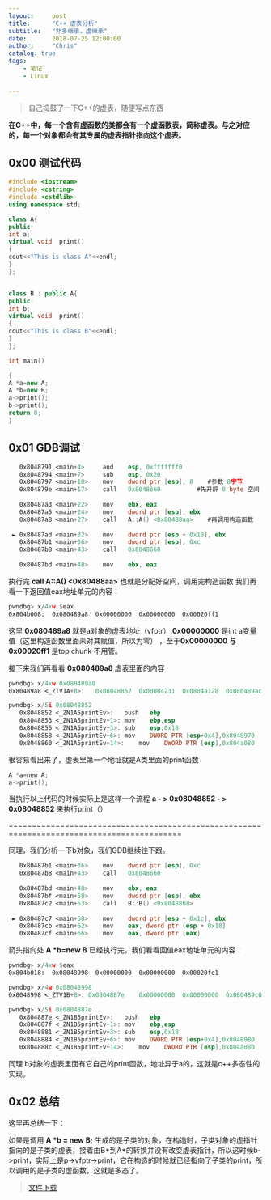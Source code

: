```yaml
---
layout:     post
title:      "C++ 虚表分析"
subtitle:   "非多继承，虚继承"
date:       2018-07-25 12:00:00
author:     "Chris"
catalog: true
tags:
    - 笔记
    - Linux
 
---
```


>自己捣鼓了一下C++的虚表，随便写点东西

**在C++中，每一个含有虚函数的类都会有一个虚函数表，简称虚表。与之对应的，每一个对象都会有其专属的虚表指针指向这个虚表。**

## 0x00 测试代码

```c++
#include <iostream>
#include <cstring>
#include <cstdlib>
using namespace std;

class A{
public:
int a;
virtual void  print()
{
cout<<"This is class A"<<endl;
}
};


class B : public A{
public:
int b;
virtual void  print()
{
cout<<"This is class B"<<endl;
}
};

int main()

{
A *a=new A;
A *b=new B;
a->print();
b->print();
return 0;
}
```

## 0x01 GDB调试

```nasm
   0x8048791 <main+4>     and    esp, 0xfffffff0
   0x8048794 <main+7>     sub    esp, 0x20
   0x8048797 <main+10>    mov    dword ptr [esp], 8    #参数 8字节
   0x804879e <main+17>    call   0x8048660          #先开辟 8 byte 空间
 
   0x80487a3 <main+22>    mov    ebx, eax
   0x80487a5 <main+24>    mov    dword ptr [esp], ebx
   0x80487a8 <main+27>    call   A::A() <0x80488aa>    #再调用构造函数
 
 ► 0x80487ad <main+32>    mov    dword ptr [esp + 0x18], ebx
   0x80487b1 <main+36>    mov    dword ptr [esp], 0xc
   0x80487b8 <main+43>    call   0x8048660
 
   0x80487bd <main+48>    mov    ebx, eax
```
执行完 **call   A::A() <0x80488aa>** 也就是分配好空间，调用完构造函数 我们再看一下返回值eax地址单元的内容：

```nasm
pwndbg> x/4xw $eax
0x804b008:	0x080489a8	0x00000000	0x00000000	0x00020ff1
```

这里 **0x080489a8** 就是a对象的虚表地址（vfptr）,**0x00000000** 是int a变量值（这里构造函数里面未对其赋值，所以为零） ，至于**0x00000000 与	0x00020ff1** 是top chunk 不用管。

接下来我们再看看 **0x080489a8** 虚表里面的内容

```nasm
pwndbg> x/4xw 0x080489a8
0x80489a8 <_ZTV1A+8>:	0x08048852	0x00004231	0x0804a128	0x080489ac

pwndbg> x/5i 0x08048852
   0x8048852 <_ZN1A5printEv>:	push   ebp
   0x8048853 <_ZN1A5printEv+1>:	mov    ebp,esp
   0x8048855 <_ZN1A5printEv+3>:	sub    esp,0x18
   0x8048858 <_ZN1A5printEv+6>:	mov    DWORD PTR [esp+0x4],0x8048970
   0x8048860 <_ZN1A5printEv+14>:	mov    DWORD PTR [esp],0x804a080
```
很容易看出来了，虚表里第一个地址就是A类里面的print函数

```c
A *a=new A;
a->print();
```

当执行以上代码的时候实际上是这样一个流程 **a - > 0x08048852 - > 0x08048852** 来执行print（）

===========================================================================================

同理，我们分析一下b对象，我们GDB继续往下跟。

```nasm
   0x80487b1 <main+36>    mov    dword ptr [esp], 0xc
   0x80487b8 <main+43>    call   0x8048660
 
   0x80487bd <main+48>    mov    ebx, eax
   0x80487bf <main+50>    mov    dword ptr [esp], ebx
   0x80487c2 <main+53>    call   B::B() <0x80488b8>
 
 ► 0x80487c7 <main+58>    mov    dword ptr [esp + 0x1c], ebx
   0x80487cb <main+62>    mov    eax, dword ptr [esp + 0x18]
   0x80487cf <main+66>    mov    eax, dword ptr [eax]
```

箭头指向处 **A \*b=new B** 已经执行完，我们看看回值eax地址单元的内容：

```nasm
pwndbg> x/4xw $eax
0x804b018:	0x08048998	0x00000000	0x00000000	0x00020fe1

pwndbg> x/4w 0x08048998
0x8048998 <_ZTV1B+8>: 0x0804887e	0x00000000	0x00000000	0x080489c0

pwndbg> x/5i 0x0804887e
   0x804887e <_ZN1B5printEv>:	push   ebp
   0x804887f <_ZN1B5printEv+1>:	mov    ebp,esp
   0x8048881 <_ZN1B5printEv+3>:	sub    esp,0x18
   0x8048884 <_ZN1B5printEv+6>:	mov    DWORD PTR [esp+0x4],0x8048980
   0x804888c <_ZN1B5printEv+14>:	mov    DWORD PTR [esp],0x804a080
```
同理 b对象的虚表里面有它自己的print函数，地址异于a的，这就是c++多态性的实现。

## 0x02 总结

这里再总结一下： 

如果是调用 **A \*b = new B;** 生成的是子类的对象，在构造时，子类对象的虚指针指向的是子类的虚表，接着由B\*到A\*的转换并没有改变虚表指针，所以这时候b->print，实际上是p->vfptr->print，它在构造的时候就已经指向了子类的print，所以调用的是子类的虚函数，这就是多态了。




>[文件下载](https://github.com/yxshyj/project/tree/master/other/C%2B%2B%20%E8%99%9A%E8%A1%A8%E5%88%86%E6%9E%90)



